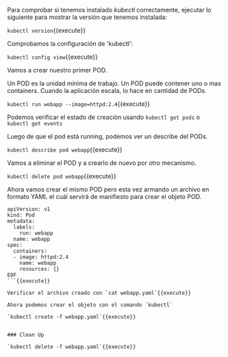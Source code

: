 Para comprobar si tenemos instalado _kubectl_ correctamente, ejecutar lo siguiente para mostrar la versión que tenemos instalada:  

`kubectl version`{{execute}}  

Comprobamos la configuración de 'kubectl':  

`kubectl config view`{{execute}}  

Vamos a crear nuestro primer POD.  

Un POD es la unidad mínima de trabajo. Un POD puede contener uno o mas containers. Cuando la aplicación escala, lo hace en cantidad de PODs.  

`kubectl run webapp --image=httpd:2.4`{{execute}}  

Podemos verificar el estado de creación usando `kubectl get pods` o `kubectl get events`  

Luego de que el pod está running, podemos ver un describe del PODs.  

`kubectl describe pod webapp`{{execute}}  

Vamos a eliminar el POD y a crearlo de nuevo por otro mecanismo.  

`kubectl delete pod webapp`{{execute}}  

Ahora vamos crear el mismo POD pero esta vez armando un archivo en formato YAML el cuál servirá de manifiesto para crear el objeto POD.   

``` cat <<EOF > webapp.yaml
apiVersion: v1
kind: Pod
metadata:
  labels:
    run: webapp
  name: webapp
spec:
  containers:
  - image: httpd:2.4
    name: webapp
    resources: {}
EOF
```{{execute}}

Verificar el archivo creado con `cat webapp.yaml`{{execute}}  

Ahora podemos crear el objeto con el comando `kubectl`  

`kubectl create -f webapp.yaml`{{execute}}  


### Clean Up

`kubectl delete -f webapp.yaml`{{execute}}